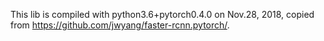 This lib is compiled with python3.6+pytorch0.4.0 on Nov.28, 2018, copied from https://github.com/jwyang/faster-rcnn.pytorch/.
